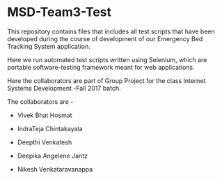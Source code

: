 # MSD-Team3-Test
This repository contains files that includes all test scripts that have been developed during the course of development of our Emergency Bed Tracking System application.

Here we run automated test scripts written using Selenium, which are portable software-testing framework meant for web applications.

Here the collaborators are part of Group Project for the class Internet Systems Development -Fall 2017 batch.

The collaborators are -

* Vivek Bhat Hosmat

* IndraTeja Chintakayala

* Deepthi Venkatesh

* Deepika Angelene Jantz

* Nikesh Venkataravanappa
